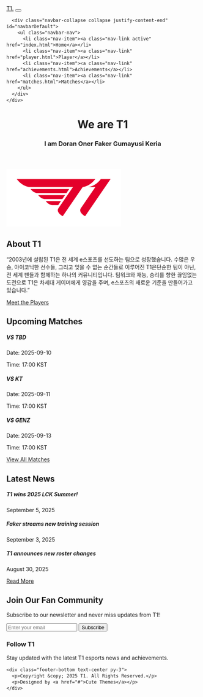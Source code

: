 <!DOCTYPE html>
<html lang="en">
<head>
  <meta charset="utf-8" />
  <meta name="viewport" content="width=device-width, initial-scale=1.0" />
  <meta name="keywords" content="onepage, html5 template, portfolio template" />
  <meta name="description" content="Abram - Personal Portfolio Landing Page Template" />
  <title>T1 - Esports Team</title>
  <link rel="icon" type="image/png" href="assets/img/t1-logo.ico" />

  <!-- Google Fonts -->
  <link href="https://fonts.googleapis.com/css2?family=Poppins:wght@300;400;500;600;700;800;900&display=swap" rel="stylesheet" />

  <!-- CSS -->
  <link href="assets/css/style.css" rel="stylesheet" />
  <link href="assets/css/responsive.css" rel="stylesheet" />
  <link rel="stylesheet" href="https://cdnjs.cloudflare.com/ajax/libs/font-awesome/4.7.0/css/font-awesome.min.css" />
  <link rel="stylesheet" href="https://cdnjs.cloudflare.com/ajax/libs/animate.css/4.1.1/animate.min.css" />
  <link rel="stylesheet" href="https://cdnjs.cloudflare.com/ajax/libs/OwlCarousel2/2.3.4/assets/owl.carousel.min.css" />
  <link rel="stylesheet" href="https://cdnjs.cloudflare.com/ajax/libs/OwlCarousel2/2.3.4/assets/owl.theme.default.min.css" />
  <link rel="stylesheet" href="https://cdn.jsdelivr.net/npm/bootstrap@5.3.3/dist/css/bootstrap.min.css" />
</head>

<body>
  <!-- Start Loading Page -->
  <div class="loader">
    <div class="loader-outter"></div>
    <div class="loader-inner"></div>
  </div>
  <!-- End Loading Page -->

  <!-- Start Navbar Area -->
  <nav class="navbar navbar-b navbar-trans navbar-expand-md fixed-top" id="mainNav">
    <div class="container">
      <a class="navbar-brand js-scroll" href="index.html">T1<span class="color-text">.</span></a>
      <button class="navbar-toggler" type="button" data-bs-toggle="collapse" data-bs-target="#navbarDefault" aria-controls="navbarDefault" aria-expanded="false" aria-label="Toggle navigation">
        <span></span>
        <span></span>
        <span></span>
      </button>

      <div class="navbar-collapse collapse justify-content-end" id="navbarDefault">
        <ul class="navbar-nav">
          <li class="nav-item"><a class="nav-link active" href="index.html">Home</a></li>
          <li class="nav-item"><a class="nav-link" href="player.html">Player</a></li>
          <li class="nav-item"><a class="nav-link" href="achievements.html">Achievements</a></li>
          <li class="nav-item"><a class="nav-link" href="matches.html">Matches</a></li>
        </ul>
      </div>
    </div>
  </nav>
  <!-- End Navbar Area -->

  <!-- Start Home Section -->
  <header id="home" class="home-area hero-equal-height section-padding">
    <div class="container">
      <div class="row d-flex align-items-center">
        <div class="col-lg-8 offset-lg-2 col-md-8 offset-md-2">
          <div class="text-center home-content z-index position-relative">
            <h1><span class="color-text">We are</span> T1</h1>
            <h3 class="cd-headline clip">
              <span class="blc">I am </span>
              <span class="cd-words-wrapper">
                <b class="is-visible">Doran</b>
                <b>Oner</b>
                <b>Faker</b>
                <b>Gumayusi</b>
                <b>Keria</b>
              </span>
            </h3>
            <div class="social-media">
              <a href="https://www.facebook.com/t1lol" target="_blank"><i class="fa fa-facebook" aria-hidden="true"></i></a>
              <a href="https://twitter.com/@t1lol" target="_blank"><i class="fa fa-twitter" aria-hidden="true"></i></a>
              <a href="https://www.instagram.com/t1lol/" target="_blank"><i class="fa fa-instagram" aria-hidden="true"></i></a>
              <a href="https://www.youtube.com/channel/UCJprx3bX49vNl6Bcw01Cwfg" target="_blank"><i class="fa fa-youtube" aria-hidden="true"></i></a>
            </div>
          </div>
        </div>
      </div>
    </div>
  </header>
  <!-- End Home Section -->

  <!-- ========================= -->
  <!-- Start About Section -->
  <section id="about" class="about-area section-padding">
    <div class="container">
      <div class="row align-items-center">
        <div class="col-lg-6">
          <img src="assets/img/t1-logo.png" alt="T1 Team" class="img-fluid rounded" />
        </div>
        <div class="col-lg-6">
          <div class="about-content">
            <h2>About T1</h2>
            <p>“2003년에 설립된 T1은 전 세계 e스포츠를 선도하는 팀으로 성장했습니다. 수많은 우승, 아이코닉한 선수들, 그리고 잊을 수 없는 순간들로 이루어진 T1은단순한 팀이 아닌, 전 세계 팬들과 함께하는 하나의 커뮤니티입니다. 팀워크와 재능, 승리를 향한 끊임없는 도전으로 T1은 차세대 게이머에게 영감을 주며, e스포츠의 새로운 기준을 만들어가고 있습니다.”</p>
            <a href="player.html" class="btn btn-primary mt-3">Meet the Players</a>
          </div>
        </div>
      </div>
    </div>
  </section>
  <!-- End About Section -->

  <!-- Start Matches Section -->
  <section id="matches" class="matches-area section-padding bg-light">
    <div class="container text-center">
      <h2>Upcoming Matches</h2>
      <div class="row mt-4">
        <div class="col-md-4">
          <div class="match-card p-3 border rounded">
            <h5>VS TBD</h5>
            <p>Date: 2025-09-10</p>
            <p>Time: 17:00 KST</p>
          </div>
        </div>
        <div class="col-md-4">
          <div class="match-card p-3 border rounded">
            <h5>VS KT</h5>
            <p>Date: 2025-09-11</p>
            <p>Time: 17:00 KST</p>
          </div>
        </div>
        <div class="col-md-4">
          <div class="match-card p-3 border rounded">
            <h5>VS GENZ</h5>
            <p>Date: 2025-09-13</p>
            <p>Time: 17:00 KST</p>
          </div>
        </div>
      </div>
      <a href="matches.html" class="btn btn-outline-primary mt-3">View All Matches</a>
    </div>
  </section>
  <!-- End Matches Section -->

  <!-- Start News Section -->
  <section id="news" class="news-area section-padding">
    <div class="container text-center">
      <h2>Latest News</h2>
      <div class="row mt-4">
        <div class="col-md-4">
          <div class="news-card p-3 border rounded">
            <h5>T1 wins 2025 LCK Summer!</h5>
            <p>September 5, 2025</p>
          </div>
        </div>
        <div class="col-md-4">
          <div class="news-card p-3 border rounded">
            <h5>Faker streams new training session</h5>
            <p>September 3, 2025</p>
          </div>
        </div>
        <div class="col-md-4">
          <div class="news-card p-3 border rounded">
            <h5>T1 announces new roster changes</h5>
            <p>August 30, 2025</p>
          </div>
        </div>
      </div>
      <a href="#" class="btn btn-outline-primary mt-3">Read More</a>
    </div>
  </section>
  <!-- End News Section -->

  <!-- Start Fan Section -->
  <section id="fan" class="fan-area section-padding bg-light text-center">
    <div class="container">
      <h2>Join Our Fan Community</h2>
      <p>Subscribe to our newsletter and never miss updates from T1!</p>
      <form class="d-flex justify-content-center mt-3">
        <input type="email" class="form-control w-25 me-2" placeholder="Enter your email" />
        <button class="btn btn-primary">Subscribe</button>
      </form>
    </div>
  </section>
  <!-- End Fan Section -->

  <!-- Start Footer Section -->
  <footer class="footer-area">
    <div class="footer-top section-padding">
      <div class="container text-center">
        <h3 class="mb-3">Follow T1</h3>
        <div class="footer-social">
          <a href="https://www.facebook.com/t1lol" target="_blank"><i class="fa fa-facebook"></i></a>
          <a href="https://twitter.com/@t1lol" target="_blank"><i class="fa fa-twitter"></i></a>
          <a href="https://www.instagram.com/t1lol/" target="_blank"><i class="fa fa-instagram"></i></a>
          <a href="https://www.youtube.com/channel/UCJprx3bX49vNl6Bcw01Cwfg" target="_blank"><i class="fa fa-youtube"></i></a>
        </div>
        <p class="mt-3 footer-top-text">Stay updated with the latest T1 esports news and achievements.</p>
      </div>
    </div>

    <div class="footer-bottom text-center py-3">
      <p>Copyright &copy; 2025 T1. All Rights Reserved.</p>
      <p>Designed by <a href="#">Cute Themes</a></p>
    </div>
  </footer>
  <!-- End Footer Section -->

  <!-- Back to Top -->
  <div class="back-to-top"><i class="fa fa-caret-up"></i></div>

  <!-- ======= Scripts ======= -->
  <script src="https://code.jquery.com/jquery-3.6.0.min.js"></script>
  <script src="https://cdn.jsdelivr.net/npm/bootstrap@5.3.3/dist/js/bootstrap.bundle.min.js"></script>
  <script src="assets/js/plugins.js"></script>
  <script src="assets/js/animated.headline.js"></script>
  <script src="https://cdnjs.cloudflare.com/ajax/libs/OwlCarousel2/2.3.4/owl.carousel.min.js"></script>
  <script src="assets/js/main.js"></script>
</body>
</html>
